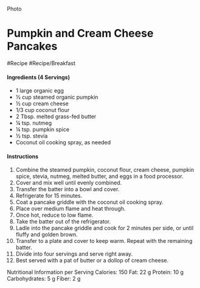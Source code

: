 Photo

# Pumpkin and Cream Cheese Pancakes

#Recipe 
#Recipe/Breakfast 

#### Ingredients (4 Servings)

-  1 large organic egg 
- ½ cup steamed organic pumpkin 
- ½ cup cream cheese 
- 1/3 cup coconut flour 
- 2 Tbsp. melted grass-fed butter 
- ¼ tsp. nutmeg 
- ¼ tsp. pumpkin spice 
- ½ tsp. stevia 
- Coconut oil cooking spray, as needed


#### Instructions

1. Combine the steamed pumpkin, coconut flour, cream cheese, pumpkin spice, stevia, nutmeg, melted butter, and eggs in a food processor. 
2. Cover and mix well until evenly combined. 
3. Transfer the batter into a bowl and cover. 
4. Refrigerate for 15 minutes. 
5. Coat a pancake griddle with the coconut oil cooking spray. 
6. Place over medium flame and heat through. 
7. Once hot, reduce to low flame. 
8. Take the batter out of the refrigerator. 
9. Ladle into the pancake griddle and cook for 2 minutes per side, or until fluffy and golden brown. 
10. Transfer to a plate and cover to keep warm. Repeat with the remaining batter. 
11. Divide into four servings and serve right away. 
12. Best served with a pat of butter or a dollop of cream cheese. 
 
Nutritional Information per Serving 
Calories: 150 
Fat: 22 g 
Protein: 10 g 
Carbohydrates: 5 g 
Fiber: 2 g